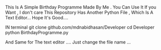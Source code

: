 This Is A Simple Birthday Programme Made By Me .
You Can Use It If you Want , I don't care
This Repository Has Another Python File ,
 Which Is A Text Editor...
Hope It's Good....

IN terminal 
git clone github.com/mdnabidhasan/Developer
cd Developer
python BirthdayProgramme.py

And Same for The text editor .... Just change the file name ...



